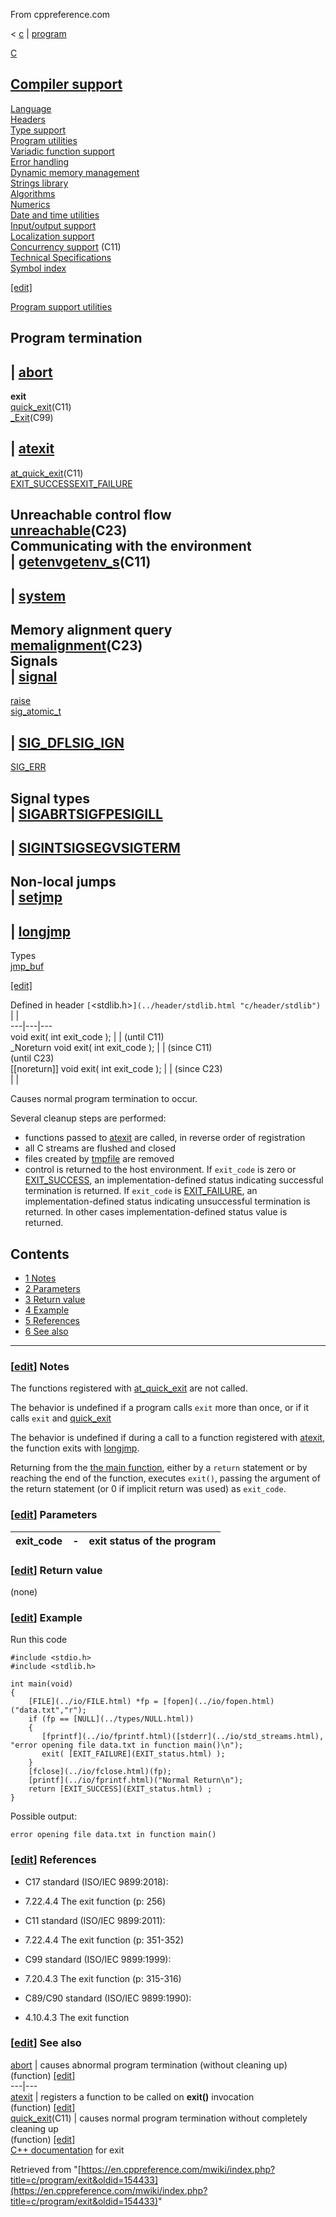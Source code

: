 From cppreference.com

< [c](../../c.html "c")‎ | [program](../program.html "c/program")

[ C](../../c.html "c")

[Compiler support](../compiler_support.html "c/compiler support")  
---  
[Language](../language.html "c/language")  
[Headers](../header.html "c/header")  
[Type support](../types.html "c/types")  
[Program utilities](../program.html "c/program")  
[Variadic function support](../variadic.html "c/variadic")  
[Error handling](../error.html "c/error")  
[Dynamic memory management](../memory.html "c/memory")  
[Strings library](../string.html "c/string")  
[Algorithms](../algorithm.html "c/algorithm")  
[Numerics](../numeric.html "c/numeric")  
[Date and time utilities](../chrono.html "c/chrono")  
[Input/output support](../io.html "c/io")  
[Localization support](../locale.html "c/locale")  
[Concurrency support](../thread.html "c/thread") (C11)  
[Technical Specifications](../experimental.html "c/experimental")  
[Symbol index](../index.html "c/symbol index")  
  
[[edit]](https://en.cppreference.com/mwiki/index.php?title=Template:c/navbar_content&action=edit)

[ Program support utilities](../program.html "c/program")

Program termination  
---  
| [abort](abort.html "c/program/abort")  
---  
**exit**  
[quick_exit](quick_exit.html "c/program/quick exit")(C11)  
[_Exit](_Exit.html "c/program/ Exit")(C99)  
  
| [atexit](atexit.html "c/program/atexit")  
---  
[at_quick_exit](at_quick_exit.html "c/program/at quick exit")(C11)  
[EXIT_SUCCESSEXIT_FAILURE](EXIT_status.html "c/program/EXIT status")  
  
Unreachable control flow  
[unreachable](unreachable.html "c/program/unreachable")(C23)  
Communicating with the environment  
| [getenvgetenv_s](getenv.html "c/program/getenv")(C11)  
---  
  
| [system](system.html "c/program/system")  
---  
  
  
  
Memory alignment query  
[memalignment](memalignment.html "c/program/memalignment")(C23)  
Signals  
| [signal](signal.html "c/program/signal")  
---  
[raise](raise.html "c/program/raise")  
[sig_atomic_t](sig_atomic_t.html "c/program/sig atomic t")  
  
| [SIG_DFLSIG_IGN](SIG_strategies.html "c/program/SIG strategies")  
---  
[SIG_ERR](SIG_ERR.html "c/program/SIG ERR")  
  
Signal types  
| [SIGABRTSIGFPESIGILL](SIG_types.html "c/program/SIG types")  
---  
  
| [SIGINTSIGSEGVSIGTERM](SIG_types.html "c/program/SIG types")  
---  
  
Non-local jumps  
| [setjmp](setjmp.html "c/program/setjmp")  
---  
  
| [longjmp](longjmp.html "c/program/longjmp")  
---  
  
Types  
[jmp_buf](jmp_buf.html "c/program/jmp buf")  
  
[[edit]](https://en.cppreference.com/mwiki/index.php?title=Template:c/program/navbar_content&action=edit)

Defined in header `[`<stdlib.h>`](../header/stdlib.html "c/header/stdlib")` |  |   
---|---|---  
void exit( int exit_code ); |  | (until C11)  
_Noreturn void exit( int exit_code ); |  |  (since C11)   
(until C23)  
[[noreturn]] void exit( int exit_code ); |  |  (since C23)  
| |   
  
Causes normal program termination to occur. 

Several cleanup steps are performed: 

  * functions passed to [atexit](atexit.html "c/program/atexit") are called, in reverse order of registration 
  * all C streams are flushed and closed 
  * files created by [tmpfile](../io/tmpfile.html "c/io/tmpfile") are removed 
  * control is returned to the host environment. If `exit_code` is zero or [EXIT_SUCCESS](EXIT_status.html "c/program/EXIT status"), an implementation-defined status indicating successful termination is returned. If `exit_code` is [EXIT_FAILURE](EXIT_status.html "c/program/EXIT status"), an implementation-defined status indicating unsuccessful termination is returned. In other cases implementation-defined status value is returned. 



## Contents

  * [1 Notes](exit.html#Notes)
  * [2 Parameters](exit.html#Parameters)
  * [3 Return value](exit.html#Return_value)
  * [4 Example](exit.html#Example)
  * [5 References](exit.html#References)
  * [6 See also](exit.html#See_also)

  
---  
  
### [[edit](https://en.cppreference.com/mwiki/index.php?title=c/program/exit&action=edit&section=1 "Edit section: Notes")] Notes

The functions registered with [at_quick_exit](at_quick_exit.html "c/program/at quick exit") are not called. 

The behavior is undefined if a program calls `exit` more than once, or if it calls `exit` and [quick_exit](quick_exit.html "c/program/quick exit")

The behavior is undefined if during a call to a function registered with [atexit](atexit.html "c/program/atexit"), the function exits with [longjmp](longjmp.html "c/program/longjmp"). 

Returning from the [the main function](../language/main_function.html "c/language/main function"), either by a `return` statement or by reaching the end of the function, executes `exit()`, passing the argument of the return statement (or ​0​ if implicit return was used) as `exit_code`. 

### [[edit](https://en.cppreference.com/mwiki/index.php?title=c/program/exit&action=edit&section=2 "Edit section: Parameters")] Parameters

exit_code  |  \-  |  exit status of the program   
---|---|---  
  
### [[edit](https://en.cppreference.com/mwiki/index.php?title=c/program/exit&action=edit&section=3 "Edit section: Return value")] Return value

(none) 

### [[edit](https://en.cppreference.com/mwiki/index.php?title=c/program/exit&action=edit&section=4 "Edit section: Example")] Example

Run this code
    
    
    #include <stdio.h>
    #include <stdlib.h>
     
    int main(void)
    {
        [FILE](../io/FILE.html) *fp = [fopen](../io/fopen.html)("data.txt","r");
        if (fp == [NULL](../types/NULL.html))
        {
           [fprintf](../io/fprintf.html)([stderr](../io/std_streams.html), "error opening file data.txt in function main()\n");
           exit( [EXIT_FAILURE](EXIT_status.html) );
        }
        [fclose](../io/fclose.html)(fp);
        [printf](../io/fprintf.html)("Normal Return\n");
        return [EXIT_SUCCESS](EXIT_status.html) ;
    }

Possible output: 
    
    
    error opening file data.txt in function main()

### [[edit](https://en.cppreference.com/mwiki/index.php?title=c/program/exit&action=edit&section=5 "Edit section: References")] References

  * C17 standard (ISO/IEC 9899:2018): 



    

  * 7.22.4.4 The exit function (p: 256) 



  * C11 standard (ISO/IEC 9899:2011): 



    

  * 7.22.4.4 The exit function (p: 351-352) 



  * C99 standard (ISO/IEC 9899:1999): 



    

  * 7.20.4.3 The exit function (p: 315-316) 



  * C89/C90 standard (ISO/IEC 9899:1990): 



    

  * 4.10.4.3 The exit function 



### [[edit](https://en.cppreference.com/mwiki/index.php?title=c/program/exit&action=edit&section=6 "Edit section: See also")] See also

[ abort](abort.html "c/program/abort") |  causes abnormal program termination (without cleaning up)   
(function) [[edit]](https://en.cppreference.com/mwiki/index.php?title=Template:c/program/dsc_abort&action=edit)  
---|---  
[ atexit](atexit.html "c/program/atexit") |  registers a function to be called on **exit()** invocation   
(function) [[edit]](https://en.cppreference.com/mwiki/index.php?title=Template:c/program/dsc_atexit&action=edit)  
[ quick_exit](quick_exit.html "c/program/quick exit")(C11) |  causes normal program termination without completely cleaning up   
(function) [[edit]](https://en.cppreference.com/mwiki/index.php?title=Template:c/program/dsc_quick_exit&action=edit)  
[C++ documentation](../../cpp/utility/program/exit.html "cpp/utility/program/exit") for exit  
  
Retrieved from "[https://en.cppreference.com/mwiki/index.php?title=c/program/exit&oldid=154433](https://en.cppreference.com/mwiki/index.php?title=c/program/exit&oldid=154433)" 
